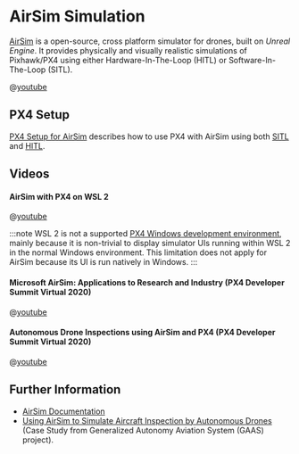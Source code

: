 # AirSim Simulation

[AirSim](https://microsoft.github.io/AirSim/) is a open-source, cross platform simulator for drones, built on _Unreal Engine_. It provides physically and visually realistic simulations of Pixhawk/PX4 using either Hardware-In-The-Loop (HITL) or Software-In-The-Loop (SITL).

@[youtube](https://youtu.be/-WfTr1-OBGQ) <!-- datestamp:video:youtube:20170216:AirSim Demo -->


## PX4 Setup

[PX4 Setup for AirSim](https://microsoft.github.io/AirSim/px4_setup/) describes how to use PX4 with AirSim using both [SITL](https://microsoft.github.io/AirSim/px4_sitl/) and [HITL](https://microsoft.github.io/AirSim/px4_setup/#setting-up-px4-hardware-in-loop).


## Videos

#### AirSim with PX4 on WSL 2

@[youtube](https://youtu.be/DiqgsWIOoW4) <!-- datestamp:video:youtube:20210401:AirSim with PX4 on WSL 2 -->

:::note WSL
2 is not a supported [PX4 Windows development environment](../dev_setup/dev_env_windows_cygwin.md), mainly because it is non-trivial to display simulator UIs running within WSL 2 in the normal Windows environment. This limitation does not apply for AirSim because its UI is run natively in Windows.
:::


#### Microsoft AirSim: Applications to Research and Industry (PX4 Developer Summit Virtual 2020)

@[youtube](https://youtu.be/-YMiKaJYl44) <!-- datestamp:video:youtube:20200716:Microsoft AirSim: Applications to Research and Industry — PX4 Developer Summit Virtual 2020 -->

#### Autonomous Drone Inspections using AirSim and PX4 (PX4 Developer Summit Virtual 2020)

@[youtube](https://youtu.be/JDx0MPTlhrg) <!-- datestamp:video:youtube:20200716:Autonomous Drone Inspections using AirSim and PX4 — PX4 Developer Summit Virtual 2020 -->


## Further Information

* [AirSim Documentation](https://microsoft.github.io/AirSim/)
* [Using AirSim to Simulate Aircraft Inspection by Autonomous Drones](https://gaas.gitbook.io/guide/case-study/using-airsim-to-simulate-aircraft-inspection-by-autonomous-drones) (Case Study from Generalized Autonomy Aviation System (GAAS) project).
